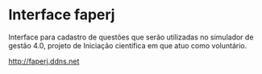 # Interface faperj

Interface para cadastro de questões que serão utilizadas no simulador de gestão 4.0, projeto de Iniciação científica em que atuo como voluntário.

http://faperj.ddns.net
